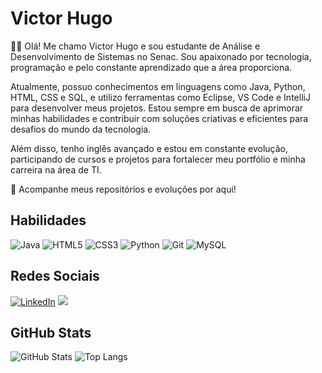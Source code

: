 # Victor Hugo
👨‍💻 Olá! Me chamo Victor Hugo e sou estudante de Análise e Desenvolvimento de Sistemas no Senac. Sou apaixonado por tecnologia, programação e pelo constante aprendizado que a área proporciona.

Atualmente, possuo conhecimentos em linguagens como Java, Python, HTML, CSS e SQL, e utilizo ferramentas como Eclipse, VS Code e IntelliJ para desenvolver meus projetos. Estou sempre em busca de aprimorar minhas habilidades e contribuir com soluções criativas e eficientes para desafios do mundo da tecnologia.

Além disso, tenho inglês avançado e estou em constante evolução, participando de cursos e projetos para fortalecer meu portfólio e minha carreira na área de TI.

📌 Acompanhe meus repositórios e evoluções por aqui!

## Habilidades
![Java](https://img.shields.io/badge/java-%23ED8B00.svg?style=for-the-badge&logo=openjdk&logoColor=white) ![HTML5](https://img.shields.io/badge/html5-%23E34F26.svg?style=for-the-badge&logo=html5&logoColor=white) ![CSS3](https://img.shields.io/badge/css3-%231572B6.svg?style=for-the-badge&logo=css3&logoColor=white) ![Python](https://img.shields.io/badge/python-01003b?style=for-the-badge&logo=python&logoColor=ffffff)
 ![Git](https://img.shields.io/badge/GIT-E44C30?style=for-the-badge&logo=git&logoColor=white) ![MySQL](https://img.shields.io/badge/mysql-4479A1.svg?style=for-the-badge&logo=mysql&logoColor=white) 
## Redes Sociais
[![LinkedIn](https://img.shields.io/badge/LinkedIn-0077B5?style=for-the-badge&logo=linkedin&logoColor=white)](https://www.linkedin.com/in/victor-hugo-pires-4542462a4/) 
<a href = "mailto:victorvilto@gmail.com"><img src="https://img.shields.io/badge/Gmail-D14836?style=for-the-badge&logo=gmail&logoColor=white&logo=gmail&logoColor=white" target="_blank"></a>

## GitHub Stats
![GitHub Stats](https://github-readme-stats.vercel.app/api?username=DevVictorH&theme=transparent&bg_color=000&border_color=30A3DC&show_icons=true&icon_color=30A3DC&title_color=E94D5F&text_color=FFF)
![Top Langs](https://github-readme-stats-git-masterrstaa-rickstaa.vercel.app/api/top-langs/?username=DevVictorH&layout=compact&bg_color=000&border_color=30A3DC&title_color=E94D5F&text_color=FFF)

